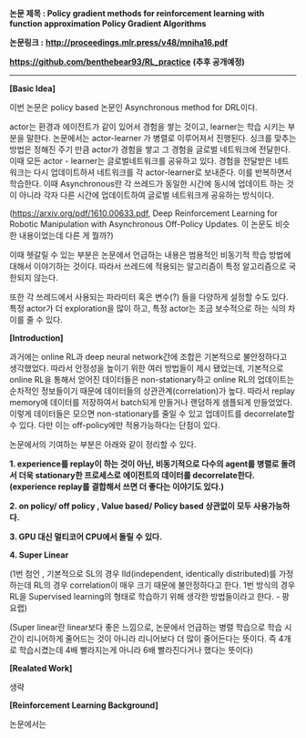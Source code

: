 **논문 제목 : Policy gradient methods for reinforcement learning with function approximation Policy Gradient Algorithms**

**논문링크 :** **http://proceedings.mlr.press/v48/mniha16.pdf**

**https://github.com/benthebear93/RL_practice** **(추후 공개예정)**

****

**[Basic Idea]**

 이번 논문은 policy based 논문인 Asynchronous method for DRL이다. 

actor는 환경과 에이전트가 같이 있어서 경험을 쌓는 것이고, learner는 학습 시키는 부분을 말한다. 논문에서는  actor-learner 가 병렬로 이루어져서 진행된다. 싱크를 맞추는 방법은 정해진 주기 만큼 actor가 경험을 쌓고 그  경험을 글로벌 네트워크에 전달한다. 이때 모든 actor - learner는 글로벌네트워크를 공유하고 있다. 경험을 전달받은  네트워크는 다시 업데이트하셔 네트워크를 각 actor-learner로 보내준다. 이를 반복하면서 학습한다. 이때  Asynchronous란 각 쓰레드가 동일한 시간에 동시에 업데이트 하는 것이 아니라 각자 다른 시간에 업데이트하여 글로벌  네트워크게 공유하는 방식이다. 



(https://arxiv.org/pdf/1610.00633.pdf, Deep Reinforcement Learning for Robotic Manipulation with Asynchronous Off-Policy Updates. 이 논문도 비슷한 내용이었는데 다른 게 뭘까?)



 이때 헷갈릴 수 있는 부분은 논문에서 언급하는 내용은 범용적인 비동기적 학습 방법에 대해서 이야기하는 것이다. 따라서 쓰레드에 적용되는 알고리즘이 특정 알고리즘으로 국한되지 않는다. 



 또한 각 쓰레드에서 사용되는 파라미터 혹은 변수(?) 들을 다양하게 설정할 수도 있다. 특정 actor가 더 exploration을 많이 하고, 특정 actor는 조금 보수적으로 하는 식의 차이를 줄 수 있다. 



**[Introduction]**

과거에는 online RL과 deep neural network간에 조합은 기본적으로 불안정하다고 생각했었다. 따라서 안정성을 높이기  위한 여러 방법들이 제시 됐었는데, 기본적으로 online RL을 통해서 얻어진 데이터들은 non-stationary하고  online RL의 업데이트는 순차적인 정보들이기 때문에 데이터들의 상관관계(correlation)가 높다. 따라서 replay  memory에 데이터를 저장하여서 batch되게 만들거나 랜덤하게 샘플되게 만들었었다. 이렇게 데이터들은 모으면  non-stationary를 줄일 수 있고 업데이트를 decorrelate할 수 있다. 다만 이는 off-policy에만  적용가능하다는 단점이 있다.



논문에서의 기여하는 부분은 아래와 같이 정리할 수 있다.



**1. experience를 replay이 하는 것이 아닌, 비동기적으로 다수의 agent를 병렬로 돌려서 더욱 stationary한  프로세스로 에이전트의 데이터를 decorrelate한다.  (experience replay를 결합해서 쓰면 더 좋다는 이야기도  있다.)**

**2. on policy/ off policy , Value based/ Policy based 상관없이 모두 사용가능하다.**

**3. GPU 대신 멀티코어 CPU에서 돌릴 수 있다.** 

**4. Super Linear**



(1번 첨언 , 기본적으로 SL의 경우 IId(independent, identically distributed)를 가정하는데 RL의  경우 correlation이 매우 크기 때문에 불안정하다고 한다. 1번 방식의 경우 RL을 Supervised learning의  형태로 학습하기 위해 생각한 방법들이라고 한다. - 팡요랩)

(Super linear란 linear보다 좋은 느낌으로, 논문에서 언급하는 병렬 학습으로 학습 시간이 리니어하게 줄어드는 것이 아니라  리니어보다 더 많이 줄어든다는 뜻이다. 즉 4개로 학습시켰는데 4배 빨라지는게 아니라 6배 빨라진다거나 했다는 뜻이다)



**[Realated Work]**

생략



**[Reinforcement Learning Background]**

논문에서는 